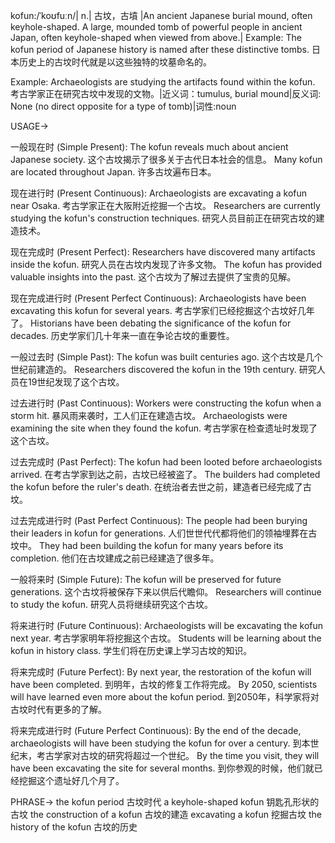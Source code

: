 kofun:/ˈkoʊfuːn/| n.| 古坟，古墳 |An ancient Japanese burial mound, often keyhole-shaped.  A large, mounded tomb of powerful people in ancient Japan, often keyhole-shaped when viewed from above.|  Example:  The kofun period of Japanese history is named after these distinctive tombs.  日本历史上的古坟时代就是以这些独特的坟墓命名的。

Example: Archaeologists are studying the artifacts found within the kofun. 考古学家正在研究古坟中发现的文物。|近义词：tumulus, burial mound|反义词: None (no direct opposite for a type of tomb)|词性:noun


USAGE->

一般现在时 (Simple Present):
The kofun reveals much about ancient Japanese society.  这个古坟揭示了很多关于古代日本社会的信息。
Many kofun are located throughout Japan.  许多古坟遍布日本。

现在进行时 (Present Continuous):
Archaeologists are excavating a kofun near Osaka. 考古学家正在大阪附近挖掘一个古坟。
Researchers are currently studying the kofun's construction techniques. 研究人员目前正在研究古坟的建造技术。

现在完成时 (Present Perfect):
Researchers have discovered many artifacts inside the kofun. 研究人员在古坟内发现了许多文物。
The kofun has provided valuable insights into the past.  这个古坟为了解过去提供了宝贵的见解。

现在完成进行时 (Present Perfect Continuous):
Archaeologists have been excavating this kofun for several years.  考古学家们已经挖掘这个古坟好几年了。
Historians have been debating the significance of the kofun for decades.  历史学家们几十年来一直在争论古坟的重要性。

一般过去时 (Simple Past):
The kofun was built centuries ago. 这个古坟是几个世纪前建造的。
Researchers discovered the kofun in the 19th century. 研究人员在19世纪发现了这个古坟。

过去进行时 (Past Continuous):
Workers were constructing the kofun when a storm hit.  暴风雨来袭时，工人们正在建造古坟。
Archaeologists were examining the site when they found the kofun. 考古学家在检查遗址时发现了这个古坟。

过去完成时 (Past Perfect):
The kofun had been looted before archaeologists arrived.  在考古学家到达之前，古坟已经被盗了。
The builders had completed the kofun before the ruler's death.  在统治者去世之前，建造者已经完成了古坟。

过去完成进行时 (Past Perfect Continuous):
The people had been burying their leaders in kofun for generations.  人们世世代代都将他们的领袖埋葬在古坟中。
They had been building the kofun for many years before its completion. 他们在古坟建成之前已经建造了很多年。

一般将来时 (Simple Future):
The kofun will be preserved for future generations.  这个古坟将被保存下来以供后代瞻仰。
Researchers will continue to study the kofun. 研究人员将继续研究这个古坟。


将来进行时 (Future Continuous):
Archaeologists will be excavating the kofun next year. 考古学家明年将挖掘这个古坟。
Students will be learning about the kofun in history class. 学生们将在历史课上学习古坟的知识。

将来完成时 (Future Perfect):
By next year, the restoration of the kofun will have been completed. 到明年，古坟的修复工作将完成。
By 2050, scientists will have learned even more about the kofun period. 到2050年，科学家将对古坟时代有更多的了解。

将来完成进行时 (Future Perfect Continuous):
By the end of the decade, archaeologists will have been studying the kofun for over a century.  到本世纪末，考古学家对古坟的研究将超过一个世纪。
By the time you visit, they will have been excavating the site for several months.  到你参观的时候，他们就已经挖掘这个遗址好几个月了。

PHRASE->
the kofun period 古坟时代
a keyhole-shaped kofun 钥匙孔形状的古坟
the construction of a kofun 古坟的建造
excavating a kofun 挖掘古坟
the history of the kofun 古坟的历史
